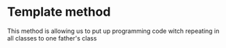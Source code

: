 # Template method
This method is allowing us to put up programming code witch repeating in all classes to one father's class
